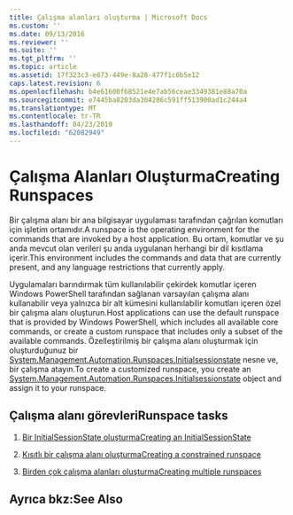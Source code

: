 ```yaml
---
title: Çalışma alanları oluşturma | Microsoft Docs
ms.custom: ''
ms.date: 09/13/2016
ms.reviewer: ''
ms.suite: ''
ms.tgt_pltfrm: ''
ms.topic: article
ms.assetid: 17f323c3-e873-449e-8a28-477f1c6b5e12
caps.latest.revision: 6
ms.openlocfilehash: b4e61600f68521e4e7ab56ceae3349381e88a70a
ms.sourcegitcommit: e7445ba8203da304286c591ff513900ad1c244a4
ms.translationtype: MT
ms.contentlocale: tr-TR
ms.lasthandoff: 04/23/2019
ms.locfileid: "62082949"
---
```

# <a name="creating-runspaces"></a><span data-ttu-id="de839-102">Çalışma Alanları Oluşturma</span><span class="sxs-lookup"><span data-stu-id="de839-102">Creating Runspaces</span></span>

<span data-ttu-id="de839-103">Bir çalışma alanı bir ana bilgisayar uygulaması tarafından çağrılan komutları için işletim ortamıdır.</span><span class="sxs-lookup"><span data-stu-id="de839-103">A runspace is the operating environment for the commands that are invoked by a host application.</span></span> <span data-ttu-id="de839-104">Bu ortam, komutlar ve şu anda mevcut olan verileri şu anda uygulanan herhangi bir dil kısıtlama içerir.</span><span class="sxs-lookup"><span data-stu-id="de839-104">This environment includes the commands and data that are currently present, and any language restrictions that currently apply.</span></span>

 <span data-ttu-id="de839-105">Uygulamaları barındırmak tüm kullanılabilir çekirdek komutlar içeren Windows PowerShell tarafından sağlanan varsayılan çalışma alanı kullanabilir veya yalnızca bir alt kümesini kullanılabilir komutları içeren özel bir çalışma alanı oluşturun.</span><span class="sxs-lookup"><span data-stu-id="de839-105">Host applications can use the default runspace that is provided by Windows PowerShell, which includes all available core commands, or create a custom runspace that includes only a subset of the available commands.</span></span> <span data-ttu-id="de839-106">Özelleştirilmiş bir çalışma alanı oluşturmak için oluşturduğunuz bir [System.Management.Automation.Runspaces.Initialsessionstate](/dotnet/api/System.Management.Automation.Runspaces.InitialSessionState) nesne ve, bir çalışma atayın.</span><span class="sxs-lookup"><span data-stu-id="de839-106">To create a customized runspace, you create an [System.Management.Automation.Runspaces.Initialsessionstate](/dotnet/api/System.Management.Automation.Runspaces.InitialSessionState) object and assign it to your runspace.</span></span>

## <a name="runspace-tasks"></a><span data-ttu-id="de839-107">Çalışma alanı görevleri</span><span class="sxs-lookup"><span data-stu-id="de839-107">Runspace tasks</span></span>

1. [<span data-ttu-id="de839-108">Bir InitialSessionState oluşturma</span><span class="sxs-lookup"><span data-stu-id="de839-108">Creating an InitialSessionState</span></span>](./creating-an-initialsessionstate.md)

2. [<span data-ttu-id="de839-109">Kısıtlı bir çalışma alanı oluşturma</span><span class="sxs-lookup"><span data-stu-id="de839-109">Creating a constrained runspace</span></span>](./creating-a-constrained-runspace.md)

3. [<span data-ttu-id="de839-110">Birden çok çalışma alanları oluşturma</span><span class="sxs-lookup"><span data-stu-id="de839-110">Creating multiple runspaces</span></span>](./creating-multiple-runspaces.md)

## <a name="see-also"></a><span data-ttu-id="de839-111">Ayrıca bkz:</span><span class="sxs-lookup"><span data-stu-id="de839-111">See Also</span></span>
